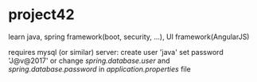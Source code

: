 # project42
learn java, spring framework(boot, security, ...), UI framework(AngularJS)

requires mysql (or similar) server: 
	create user 'java'
	set password 'J@v@2017'
	or change _spring.database.user_ and _spring.database.password_ in _application.properties_ file